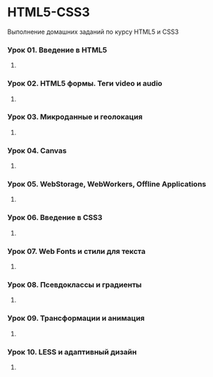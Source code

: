 # HTML5-CSS3
Выполнение домашних заданий по курсу HTML5 и CSS3
### Урок 01. Введение в HTML5
  1. 
### Урок 02. HTML5 формы. Теги video и audio
  1. 
### Урок 03. Микроданные и геолокация
  1. 
### Урок 04. Canvas
  1. 
### Урок 05. WebStorage, WebWorkers, Offline Applications
  1. 
### Урок 06. Введение в CSS3
  1. 
### Урок 07. Web Fonts и стили для текста
  1. 
### Урок 08. Псевдоклассы и градиенты
  1. 
### Урок 09. Трансформации и анимация
  1. 
### Урок 10. LESS и адаптивный дизайн
  1. 